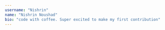 ```yaml
---
username: "Nishrin"
name: "Nishrin Noushad"
bio: "code with coffee. Super excited to make my first contribution"
---
```

